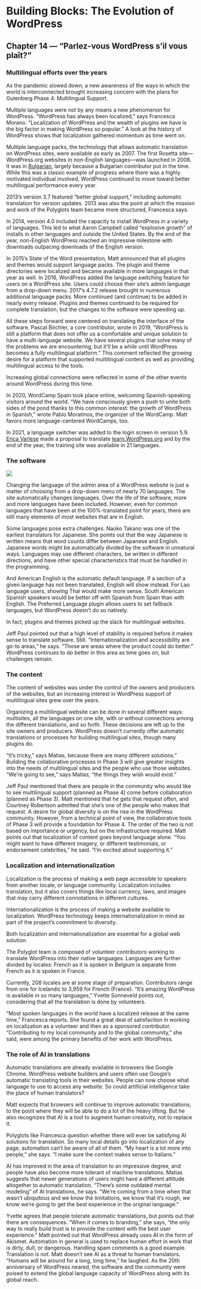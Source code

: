 # Building Blocks: The Evolution of WordPress 
## Chapter 14 — “Parlez-vous WordPress s’il vous plaît?”
### Multilingual efforts over the years
As the pandemic slowed down, a new awareness of the ways in which the world is interconnected brought increasing concern with the plans for Gutenberg Phase 4: Multilingual Support. 

Multiple languages were not by any means a new phenomenon for WordPress. “WordPress has always been localized,” says Francesca Morano. “Localization of WordPress and the wealth of plugins we have is the big factor in making WordPress so popular.” A look at the history of WordPress shows that localization gathered momentum as time went on. 

Multiple language packs, the technology that allows automatic translation on WordPress sites, were available as early as 2007. The first Rosetta site—WordPress.org websites in non-English languages—was launched in 2008. It was in [Bulgarian](https://br.wordpress.org), largely because a Bulgarian contributor put in the time. While this was a classic example of progress where there was a highly motivated individual involved, WordPress continued to move toward better multilingual performance every year.

2013’s version 3.7 featured “better global support,” including automatic translation for version updates. 2013 was also the point at which the mission and work of the Polyglots team became more structured, Francesca says.

In 2014, version 4.0 included the capacity to install WordPress in a variety of languages. This led to what Aaron Campbell called “explosive growth” of installs in other languages and outside the United States. By the end of the year, non-English WordPress reached an impressive milestone with downloads outpacing downloads of the English version. 

In 2015’s State of the Word presentation, Matt announced that all plugins and themes would support language packs. The plugin and theme directories were localized and became available in more languages in that year as well. In 2016, WordPress added the language switching feature for users on a WordPress site. Users could choose their site’s admin language from a drop-down menu. 2017’s 4.7.2 release brought in numerous additional language packs. More continued (and continue) to be added in nearly every release. Plugins and themes continued to be required for complete translation, but the changes to the software were speeding up.

All these steps forward were centered on translating the interface of the software. Pascal Birchler, a core contributor, wrote in 2019, “WordPress is still a platform that does not offer us a comfortable and unique solution to have a multi-language website. We have several plugins that solve many of the problems we are encountering, but it’ll be a while until WordPress becomes a fully multilingual platform.” This comment reflected the growing desire for a platform that supported multilingual content as well as providing multilingual access to the tools.

Increasing global connections were reflected in some of the other events around WordPress during this time. 

In 2020, WordCamp Spain took place online, welcoming Spanish-speaking visitors around the world. “We have consciously given a push to unite both sides of the pond thanks to this common interest: the growth of WordPress in Spanish,” wrote Pablo Moratinos, the organizer of the WordCamp. Matt favors more language-centered WordCamps, too. 

In 2021, a language switcher was added to the login screen in version 5.9. [Erica Varlese](https://profiles.wordpress.org/evarlese/) made a proposal to translate [learn.WordPress.org](http://learn.WordPress.org) and by the end of the year, the training site was available in 21 languages. 

### The software

![](https://make.wordpress.org/marketing/files/2023/04/Software-in-translation.png)

Changing the language of the admin area of a WordPress website is just a matter of choosing from a drop-down menu of nearly 70 languages. The site automatically changes languages. Over the life of the software, more and more languages have been included. However, even for common languages that have been at the 100%-translated point for years, there are still many elements of most websites that are in English. 

Some languages pose extra challenges. Naoko Takano was one of the earliest translators for Japanese. She points out that the way Japanese is written means that word counts differ between Japanese and English. Japanese words might be automatically divided by the software in unnatural ways. Languages may use different characters, be written in different directions, and have other special characteristics that must be handled in the programming.

And American English is the automatic default language. If a section of a given language has not been translated, English will show instead. For Lao language users, showing Thai would make more sense. South American Spanish speakers would be better off with Spanish from Spain than with English. The Preferred Language plugin allows users to set fallback languages, but WordPress doesn’t do so natively. 

In fact, plugins and themes picked up the slack for multilingual websites. 

Jeff Paul pointed out that a high level of stability is required before it makes sense to translate software. Still. “Internationalization and accessibility are go-to areas,” he says. “Those are areas where the product could do better.” 
WordPress continues to do better in this area as time goes on, but challenges remain.

### The content

The content of websites was under the control of the owners and producers of the websites, but an increasing interest in WordPress support of multilingual sites grew over the years.

Organizing a multilingual website can be done in several different ways: multisites, all the languages on one site, with or without connections among the different translations, and so forth. These decisions are left up to the site owners and producers. WordPress doesn’t currently offer automatic translations or processes for building multilingual sites, though many plugins do.

“It’s tricky,” says Matias, because there are many different solutions.” Building the collaborative processes in Phase 3 will give greater insights into the needs of multilingual sites and the people who use those websites. “We’re going to see,” says Matias, “the things they wish would exist.”

Jeff Paul mentioned that there are people in the community who would like to see multilingual support (planned as Phase 4) come before collaboration (planned as Phase 3). Matt mentioned that he gets that request often, and Courtney Robertson admitted that she’s one of the people who makes that request. A desire for global diversity is on the rise in the WordPress community.
However, from a technical point of view, the collaborative tools of Phase 3 will provide a foundation for Phase 4. The order of the two is not based on importance or urgency, but on the infrastructure required.
Matt points out that localization of content goes beyond language alone. “You might want to have different imagery, or different testimonials, or endorsement celebrities,” he said. “I’m excited about supporting it.”

### Localization and internationalization 

Localization is the process of making a web page accessible to speakers from another locale, or language community. Localization includes translation, but it also covers things like local currency, laws, and images that may carry different connotations in different cultures. 

Internationalization is the process of making a website available to localization. WordPress technology keeps internationalization in mind as part of the project’s commitment to diversity. 

Both localization and internationalization are essential for a global web solution. 

The Polyglot team is composed of volunteer contributors working to translate WordPress into their native languages. Languages are further divided by locales: French as it is spoken in Belgium is separate from French as it is spoken in France. 

Currently, 208 locales are at some stage of preparation. Contributors range from one for Icelandic to 3,959 for French (France). “It’s amazing WordPress is available in so many languages,” Yvette Sonneveld points out, considering that all the translation is done by volunteers. 

“Most spoken languages in the world have a localized release at the same time,” Francesca reports. She found a great deal of satisfaction in working on localization as a volunteer and then as a sponsored contributor. “Contributing to my local community and to the global community,” she said, were among the primary benefits of her work with WordPress. 

### The role of AI in translations

Automatic translations are already available in browsers like Google Chrome. WordPress website builders and users often use Google’s automatic translating tools in their websites. People can now choose what language to use to access any website. 
So could artificial intelligence take the place of human translators?

Matt expects that browsers will continue to improve automatic translations, to the point where they will be able to do a lot of the heavy lifting. But he also recognizes that AI is a tool to augment human creativity, not to replace it. 

Polyglots like Francesca question whether there will ever be satisfying AI solutions for translation. So many local details go into localization of any page, automation can’t be aware of all of them. “My heart is a lot more into people,” she says. “I make sure the context makes sense to Italians.”

AI has improved in the area of translation to an impressive degree, and people have also become more tolerant of machine translations. Matias suggests that newer generations of users might have a different attitude altogether to automatic translation. “There’s some outdated mental modeling” of AI translations, he says. “We’re coming from a time when that wasn’t ubiquitous and we know the limitations, we know that it’s rough, we know we’re going to get the best experience in the original language.” 

Yvette agrees that people tolerate automatic translations, but points out that there are consequences. “When it comes to branding,” she says, “the only way to really build trust is to provide the content with the best user experience.”
Matt pointed out that WordPress already uses AI in the form of Akismet. Automation in general is used to replace human effort in work that is dirty, dull, or dangerous. Handling spam comments is a good example. Translation is not. Matt doesn’t see AI as a threat to human translators. “Humans will be around for a long, long time,” he laughed.
As the 20th anniversary of WordPress neared, the software and the community were poised to extend the global language capacity of WordPress along with its global reach.

